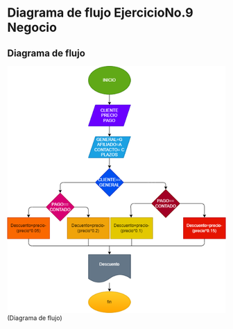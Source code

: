 # Diagrama de flujo EjercicioNo.9 Negocio
## Diagrama de flujo
![Diagrama de flujo](diagrama.png)(Diagrama de flujo)